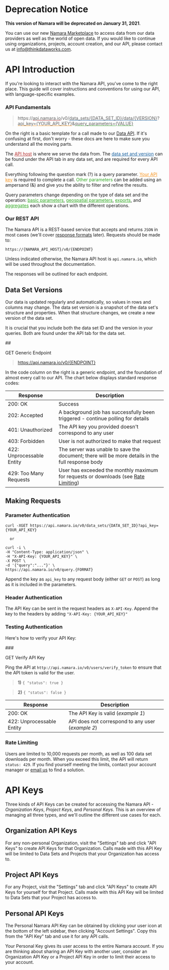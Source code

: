 # Deprecation Notice

<div class="deprecation-banner">
  <p><strong>This version of Namara will be deprecated on January 31, 2021</strong>.</p>
  <p>You can use our new <a href="https://marketplace.namara.io/" target="_blank" rel="noopener">Namara Marketplace</a> to access data from our data providers as well as the world of open data. If you would like to continue using organizations, projects, account creation, and our API, please contact us at <a href="mailto:info@thinkdataworks.com">info@thinkdataworks.com</a>.</p>
</div>

# API Introduction

If you're looking to interact with the Namara API, you've come to the right place. This guide will cover instructions and conventions for using our API, with language-specific examples.

### API Fundamentals

>https://<span style="text-decoration:underline;text-decoration-color:#b52c2c">api.namara.io</span>/v0/<span style="text-decoration:underline;text-decoration-color:#17609f">data_sets/{DATA_SET_ID}/data/{VERSION}</span>?<span style="text-decoration:underline;text-decoration-color:#f7931d">api_key={YOUR_API_KEY}</span>&<span style="text-decoration:underline;text-decoration-color:#2fa821">query_parameters={VALUE}</span>

On the right is a basic template for a call made to our [Data API](#data-api). If it's confusing at first, don't worry - these docs are here to make sure you understand all the moving parts.

The <a href="#our-rest-api" style="text-decoration:underline;color:#b52c2c">API host</a> is where we serve the data from. The <a href="#data-api" style="text-decoration:underline;color:#17609f">data set and version</a> can be found under the API tab in any data set, and are required for every API call. 

Everything following the question mark (?) is a query parameter. <a href="#api-keys" style="text-decoration:underline;color:#f7931d">Your API key</a> is required to complete a call. <span style="color:#2fa821">Other parameters</span> can be added using an ampersand (&) and give you the ability to filter and refine the results. 

Query parameters change depending on the type of data set and the operation: <a href="#data-api" style="text-decoration:underline;color:#2fa821">basic parameters</a>, <a href="#geospatial-operators" style="text-decoration:underline;color:#2fa821">geospatial parameters</a>, <a href="#get-export" style="text-decoration:underline;color:#2fa821">exports</a>, and <a href="#get-aggregate" style="text-decoration:underline;color:#2fa821">aggregates</a> each show a chart with the different operations.

### Our REST API

The Namara API is a REST-based service that accepts and returns `JSON` in most cases (we'll cover [response formats](#formats-pagination-amp-ordering) later). Requests should be made to:

<code>https://{NAMARA_API_HOST}/v0/{ENDPOINT}</code>

Unless indicated otherwise, the Namara API host is `api.namara.io`, which will be used throughout the documentation. 

The responses will be outlined for each endpoint.

## Data Set Versions

Our data is updated regularly and automatically, so values in rows and columns may change. The data set version is a snapshot of the data set's structure and properties. When that structure changes, we create a new version of the data set. 

It is crucial that you include both the data set ID and the version in your queries. Both are found under the API tab for the data set.

##<div class="colour-pill"><span class="get">GET</span> Generic Endpoint</div>

>https://api.namara.io/v0/{ENDPOINT}

In the code column on the right is a generic endpoint, and the foundation of almost every call to our API. The chart below displays standard response codes:

Response | Description
-------- | -----------
200: OK | Success
202: Accepted | A background job has successfully been triggered - continue polling for details
401: Unauthorized | The API key you provided doesn't correspond to any user
403: Forbidden | User is not authorized to make that request
422: Unprocessable Entity | The server was unable to save the document; there will be more details in the full response body
429: Too Many Requests | User has exceeded the monthly maximum for requests or downloads (see <a href="#rate-limiting">Rate Limiting</a>)
 
## Making Requests

### Parameter Authentication

```shell
curl -XGET https://api.namara.io/v0/data_sets/{DATA_SET_ID}?api_key={YOUR_API_KEY}

  or

curl -i \
-H "Content-Type: application/json" \
-H "X-API-Key: {YOUR_API_KEY}" \
-X POST \
-d '{"query":"..."}' \
https://api.namara.io/v0/query.{FORMAT}
```

Append the key as `api_key` to any request body (either `GET` or `POST`) as long as it is included in the parameters.

### Header Authentication

The API Key can be sent in the request headers as `X-API-Key`. Append the key to the headers by adding `"X-API-Key: {YOUR_API_KEY}"`

### Testing Authentication

Here's how to verify your API Key:

###<div class="colour-pill"><span class="get">GET</span> Verify API Key</div>

Ping the API at `http://api.namara.io/v0/users/verify_token` to ensure that the API token is valid for the user.

>**1)**
`{ "status": true }`

>**2)**
`{ "status": false }`

Response | Description
-------- | -----------
200: OK | The API Key is valid (*example 1*)
422: Unprocessable Entity | API does not correspond to any user (*example 2*)

### Rate Limiting

Users are limited to 10,000 requests per month, as well as 100 data set downloads per month. When you exceed this limit, the API will return `status: 429`. If you find yourself meeting the limits, contact your account manager or <a href="mailto:info@thinkdataworks.com" target="_blank" rel="noreferrer noopener">email us</a> to find a solution.

# API Keys

Three kinds of API Keys can be created for accessing the Namara API - *Organization Keys*, *Project Keys*, and *Personal Keys*. This is an overview of managing all three types, and we'll outline the different use cases for each.

## Organization API Keys

For any non-personal Organization, visit the "Settings" tab and click "API Keys" to create API Keys for that Organization. Calls made with this API Key will be limited to Data Sets and Projects that your Organization has access to.

## Project API Keys

For any Project, visit the "Settings" tab and click "API Keys" to create API Keys for yourself for that Project. Calls made with this API Key will be limited to Data Sets that your Project has access to.

## Personal API Keys

The Personal Namara API Key can be obtained by clicking your user icon at the bottom of the left sidebar, then clicking "Account Settings". Copy this from the "API Key" tab and use it for any API calls.

<aside class="warning">Your Personal Key gives its user access to the entire Namara account. If you are thinking about sharing an API Key with another user, consider an Organization API Key or a Project API Key in order to limit their access to your account.</aside>
